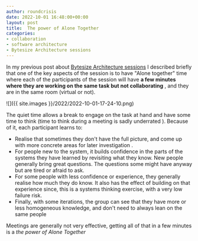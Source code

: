 ```yaml
---
author: roundcrisis
date: 2022-10-01 16:48:00+00:00
layout: post
title:  The power of Alone Together
categories:
- collaboration
- software architecture
- Bytesize Architecture sessions
---
```


In my previous post about [Bytesize Architecture sessions](https://www.roundcrisis.com/2021/09/28/bytesize-architecture-sessions/) I described briefly that one of the key aspects of the session is to have "Alone together" time where each of the participants of the session will have **a few minutes where they are working on the same task but not collaborating** , and they are in the same room (virtual or not). 


![]({{ site.images }}/2022/2022-10-01-17-24-10.png)

The quiet time allows a break to engage on the task at hand and have some time to think (time to think during a meeting is sadly underrated ). Because of it, each participant learns to:

* Realise that sometimes they don't have the full picture, and come up with more concrete areas for later investigation .
* For people new to the system, it builds confidence in the parts of the systems they have learned by revisiting what they know. New people generally bring great questions. The questions some might have anyway but are tired or afraid to ask.
* For some people with less confidence or experience, they generally realise how much they do know. It also has the effect of building on that experience since, this is a systems thinking exercise, with a very low failure risk.
* Finally, with some iterations, the group can see that they have more or less homogeneous knowledge, and don't need to always lean on the same people
 
Meetings are generally not very effective, getting all of that in a few minutes is a _the power of Alone Together_